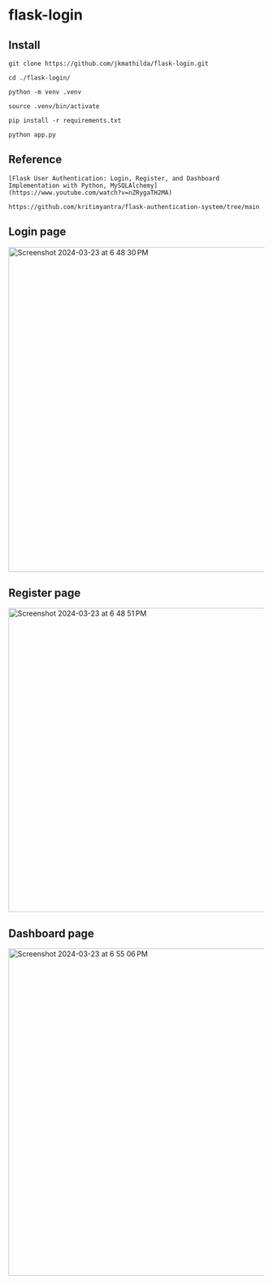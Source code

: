 # flask-login

## Install

    git clone https://github.com/jkmathilda/flask-login.git

    cd ./flask-login/

    python -m venv .venv
    
    source .venv/bin/activate

    pip install -r requirements.txt

    python app.py

## Reference

    [Flask User Authentication: Login, Register, and Dashboard Implementation with Python, MySQLAlchemy](https://www.youtube.com/watch?v=nZRygaTH2MA)

    https://github.com/kritimyantra/flask-authentication-system/tree/main

## Login page
<img width="639" alt="Screenshot 2024-03-23 at 6 48 30 PM" src="https://github.com/jkmathilda/flask-login/assets/142202145/dfc54bd2-014d-4708-96bf-4e942cb2661f">

## Register page
<img width="598" alt="Screenshot 2024-03-23 at 6 48 51 PM" src="https://github.com/jkmathilda/flask-login/assets/142202145/f40873ee-f2f9-4a51-8e00-ebdbde4795f5">

## Dashboard page
<img width="644" alt="Screenshot 2024-03-23 at 6 55 06 PM" src="https://github.com/jkmathilda/flask-login/assets/142202145/cf540718-b9b9-4037-a81f-483b8e028bfe">
